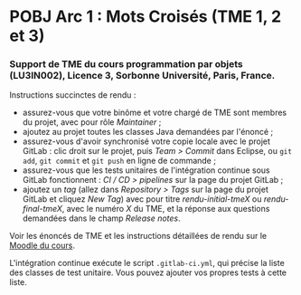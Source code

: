 # POBJ Arc 1 : Mots Croisés (TME 1, 2 et 3)

### Support de TME du cours programmation par objets (LU3IN002), Licence 3, Sorbonne Université, Paris, France.

Instructions succinctes de rendu :
* assurez-vous que votre binôme et votre chargé de TME sont membres du projet, avec pour rôle _Maintainer_ ;
* ajoutez au projet toutes les classes Java demandées par l'énoncé ;
* assurez-vous d'avoir synchronisé votre copie locale avec le projet GitLab : clic droit sur le projet, puis _Team > Commit_ dans Eclipse, ou `git add`, `git commit` et `git push` en ligne de commande ;
* assurez-vous que les tests unitaires de l'intégration continue sous GitLab fonctionnent : _CI / CD > pipelines_ sur la page du projet GitLab ;
* ajoutez un _tag_ (allez dans _Repository > Tags_ sur la page du projet GitLab et cliquez _New Tag_) avec pour titre _rendu-initial-tmeX_ ou _rendu-final-tmeX_, avec le numéro _X_ du TME, et la réponse aux questions demandées dans le champ _Release notes_.

Voir les énoncés de TME et les instructions détaillées de rendu sur le [Moodle du cours](https://moodle-sciences-22.sorbonne-universite.fr/).

L'intégration continue exécute le script `.gitlab-ci.yml`, qui précise la liste des classes de test unitaire. Vous pouvez ajouter vos propres tests à cette liste.
